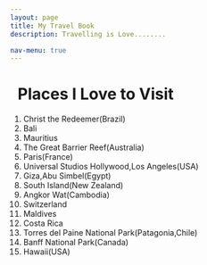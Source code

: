 ```yaml
---
layout: page
title: My Travel Book
description: Travelling is Love........

nav-menu: true
---
```


# &nbsp; Places I Love to Visit

1. Christ the Redeemer(Brazil)   
2. Bali      
3. Mauritius   
4. The Great Barrier Reef(Australia)   
5. Paris(France)   
6. Universal Studios Hollywood,Los Angeles(USA)    
7. Giza,Abu Simbel(Egypt)    
8. South Island(New Zealand)        
9. Angkor Wat(Cambodia)     
 10. Switzerland       
 11. Maldives        
 12. Costa Rica   
 13. Torres del Paine National Park(Patagonia,Chile)         
 14. Banff National Park(Canada)       
 15. Hawaii(USA)

